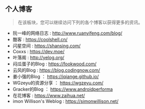 ## 个人博客
> 在该板块，您可以继续访问下列的各个博客以获得更多的资讯。  
+ 阮一峰的网络日志 : http://www.ruanyifeng.com/blog/
+ 酷客 : https://coolshell.cn/
+ 闪星空间 : https://shansing.com/
+ Coxxs : https://dev.moe/
+ 叶落阁 : http://yelog.org/
+ 闷瓜蛋子的Blog : https://fookwood.com/
+ 云风的Blog : https://blog.codingnow.com/
+ 姜小强的Blog ： https://jqiange.github.io/
+ WGzeyu的资源分享 ： https://wgzeyu.com/
+ Gracker的Blog ： https://www.androidperforma
+ 在花博客 : https://www.zaihua.net/
+ imon Willison's Weblog : https://simonwillison.net/


